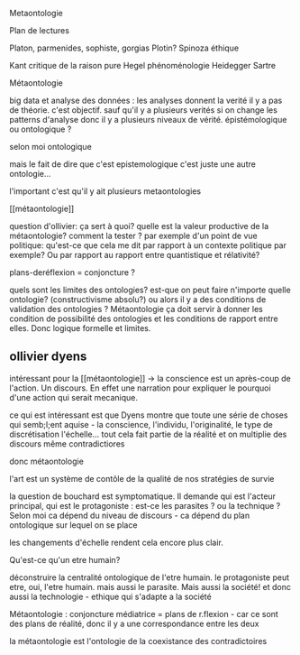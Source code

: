 Metaontologie

Plan de lectures

Platon, parmenides, sophiste, gorgias
Plotin?
Spinoza éthique

Kant critique de la raison pure
Hegel phénoménologie
Heidegger
Sartre



Métaontologie

big data et analyse des données : les analyses donnent la verité il y a pas de théorie. c'est objectif. sauf qu'il y a plusieurs verités si on change les patterns d'analyse donc il y a plusieurs niveaux de vérité. épistémologique ou ontologique ?

selon moi ontologique

mais le fait de dire que c'est epistemologique c'est juste une autre ontologie...

l'important c'est qu'il y ait plusieurs metaontologies

[[métaontologie]]

question d'ollivier: ça sert à quoi? quelle est la valeur productive de la métaontologie? comment la tester ?
par exemple d'un point de vue politique: qu'est-ce que cela me dit par rapport à un contexte politique par exemple?
Ou par rapport au rapport entre quantistique et rélativité?

plans-deréflexion = conjoncture ?

quels sont les limites des ontologies? est-que on peut faire n'importe quelle ontologie? (constructivisme absolu?) ou alors il y a des conditions de validation des ontologies ? Métaontologie ça doit servir à donner les condition de possibilité des ontologies et les conditions de rapport entre elles. Donc logique formelle et limites.

## ollivier dyens

intéressant pour la [[métaontologie]] -> la conscience est un après-coup de l'action. Un discours. En effet une narration pour expliquer le pourquoi d'une action qui serait mecanique.

ce qui est intéressant est que Dyens montre que toute une série de choses qui semb;l;ent aquise - la conscience, l'individu, l'originalité, le type de discrétisation l'échelle... tout cela fait partie de la réalité et on multiplie des discours même contradictiores

donc métaontologie

l'art est un système de contôle de la qualité de nos stratégies de survie


la question de bouchard est symptomatique. Il demande qui est l'acteur principal, qui est le protagoniste : est-ce les parasites ? ou la technique ?
Selon moi ca dépend du niveau de discours - ca dépend du plan ontologique sur lequel on se place

les changements d'échelle rendent cela encore plus clair.

Qu'est-ce qu'un etre humain?

déconstruire la centralité ontologique de l'etre humain. le protagoniste peut etre, oui, l'etre humain. mais aussi le parasite. Mais aussi la société!
et donc aussi la technologie - ethique qui s'adapte a la société

Métaontologie :
conjoncture médiatrice = plans de r.flexion - car ce sont des plans de réalité, donc il y a une correspondance entre les deux

la métaontologie est l'ontologie de la coexistance des contradictoires
